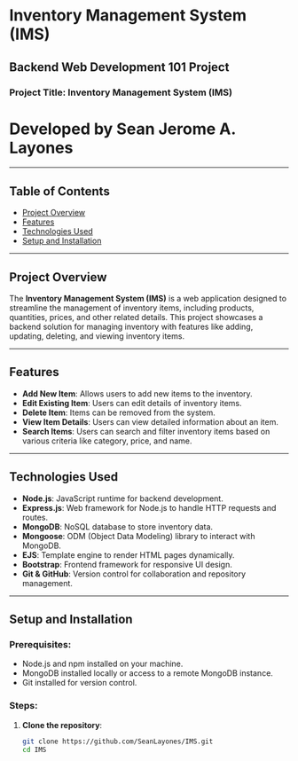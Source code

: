 # Inventory Management System (IMS)

## Backend Web Development 101 Project

### Project Title: Inventory Management System (IMS)

# Developed by Sean Jerome A. Layones
---

## Table of Contents
- [Project Overview](#project-overview)
- [Features](#features)
- [Technologies Used](#technologies-used)
- [Setup and Installation](#setup-and-installation)
  
---

## Project Overview

The **Inventory Management System (IMS)** is a web application designed to streamline the management of inventory items, including products, quantities, prices, and other related details. This project showcases a backend solution for managing inventory with features like adding, updating, deleting, and viewing inventory items.

---

## Features
- **Add New Item**: Allows users to add new items to the inventory.
- **Edit Existing Item**: Users can edit details of inventory items.
- **Delete Item**: Items can be removed from the system.
- **View Item Details**: Users can view detailed information about an item.
- **Search Items**: Users can search and filter inventory items based on various criteria like category, price, and name.

---

## Technologies Used
- **Node.js**: JavaScript runtime for backend development.
- **Express.js**: Web framework for Node.js to handle HTTP requests and routes.
- **MongoDB**: NoSQL database to store inventory data.
- **Mongoose**: ODM (Object Data Modeling) library to interact with MongoDB.
- **EJS**: Template engine to render HTML pages dynamically.
- **Bootstrap**: Frontend framework for responsive UI design.
- **Git & GitHub**: Version control for collaboration and repository management.

---

## Setup and Installation

### Prerequisites:
- Node.js and npm installed on your machine.
- MongoDB installed locally or access to a remote MongoDB instance.
- Git installed for version control.

### Steps:
1. **Clone the repository**:
   ```bash
   git clone https://github.com/SeanLayones/IMS.git
   cd IMS
